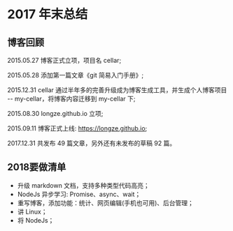 # 2017 年末总结

## 博客回顾

2015.05.27 博客正式立项，项目名 cellar;

2015.05.28 添加第一篇文章《git 简易入门手册》;

2015.12.31 cellar 通过半年多的完善升级成为博客生成工具，并生成个人博客项目 -- my-cellar，将博客内容迁移到 my-cellar 下;

2015.08.30 longze.github.io 立项;

2015.09.11 博客正式上线: https://longze.github.io;

2017.12.31 共发布 49 篇文章，另外还有未发布的草稿 92 篇。

## 2018要做清单

- 升级 markdown 文档，支持多种类型代码高亮；
- NodeJs 异步学习: Promise、async、wait；
- 重写博客，添加功能：统计、网页编辑(手机也可用)、后台管理；
- 讲 Linux；
- 将 NodeJs；



